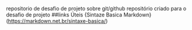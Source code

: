 repositorio de desafio de projeto sobre git/github 
repositório criado para o desafio de projeto
##links Úteis
{Sintaze Basica Markdown}(https://markdown.net.br/sintaxe-basica/)
